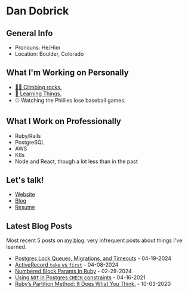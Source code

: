 # Dan Dobrick

## General Info
- Pronouns: He/Him
- Location: Boulder, Colorado

## What I'm Working on Personally
- [🧗‍♂️ Climbing rocks.](https://www.mountainproject.com/user/201108776/dan-d)
- [🧠 Learning Things.](https://dandobrick.com/blog)
- ⚾️ Watching the Phillies lose baseball games.

## What I Work on Professionally
- Ruby/Rails
- PostgreSQL
- AWS
- K8s
- Node and React, though a lot less than in the past

## Let's talk!
- [Website](https://dandobrick.com)
- [Blog](https://dandobrick.com/blog)
- [Resume](https://dandobrick.com/assets/Dan_Dobrick_resume_2023.pdf)

## Latest Blog Posts
Most recent 5 posts on [my blog](https://dandobrick.com/blog): very infrequent posts about things I've learned.

<!-- blog starts -->
- [Postgres Lock Queues, Migrations, and Timeouts](http://dandobrick.com/blog/posts/postgres-locks-migration-and-timeouts/) - 04-19-2024
- [ActiveRecord `take` vs `first`](http://dandobrick.com/blog/posts/ruby's-take-vs-first/) - 04-08-2024
- [Numbered Block Params In Ruby](http://dandobrick.com/blog/posts/numbered-block-params-in-ruby/) - 02-28-2024
- [Using `NOT` in Postgres `CHECK` constraints](http://dandobrick.com/blog/posts/using-not-in-postgres-check-constraints/) - 04-16-2021
- [Ruby’s Partition Method: It Does What You Think.](http://dandobrick.com/blog/posts/ruby-partitions/) - 10-03-2020
<!-- blog ends -->
